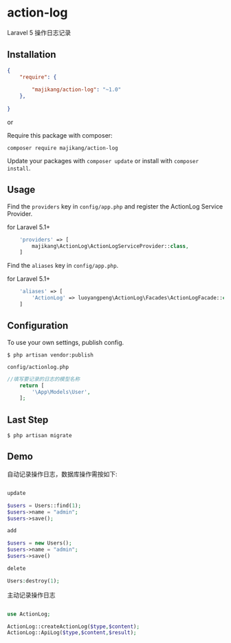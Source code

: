 # action-log
Laravel 5 操作日志记录


## Installation

```json
{
    "require": {
       
        "majikang/action-log": "~1.0"
    },
   
}
```

or

Require this package with composer:
```
composer require majikang/action-log 
```

Update your packages with ```composer update``` or install with ```composer install```.



## Usage


Find the `providers` key in `config/app.php` and register the ActionLog Service Provider.

for Laravel 5.1+
```php
    'providers' => [
        majikang\ActionLog\ActionLogServiceProvider::class,
    ]
```

Find the `aliases` key in `config/app.php`.

for Laravel 5.1+
```php
    'aliases' => [
        'ActionLog' => luoyangpeng\ActionLog\Facades\ActionLogFacade::class,
    ]
```



## Configuration

To use your own settings, publish config.

```$ php artisan vendor:publish```

`config/actionlog.php`

```php
//填写要记录的日志的模型名称
	return [
		'\App\Models\User',
	];
```
## Last Step
```$ php artisan migrate```

## Demo
自动记录操作日志，数据库操作需按如下:
```php

update

$users = Users::find(1);
$users->name = "admin";
$users->save();

add

$users = new Users();
$users->name = "admin";
$users->save()

delete

Users:destroy(1);

```

主动记录操作日志

```php

use ActionLog;

ActionLog::createActionLog($type,$content);
ActionLog::ApiLog($type,$content,$result);

```




